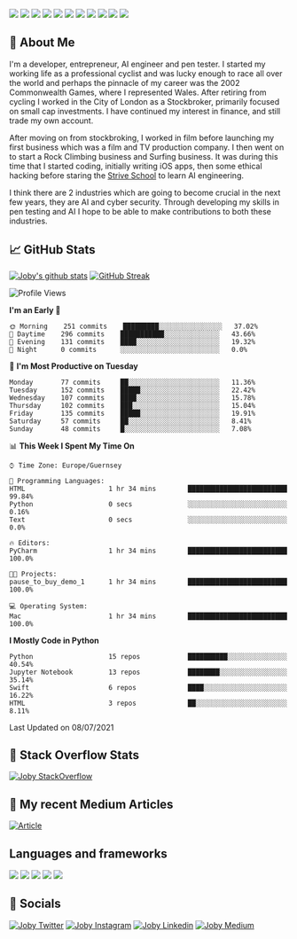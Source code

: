![](https://img.shields.io/badge/iOS-000000?style=for-the-badge&logo=ios&logoColor=white)
![](https://img.shields.io/badge/Python-3776AB?style=for-the-badge&logo=python&logoColor=white)
![](https://img.shields.io/badge/Swift-FA7343?style=for-the-badge&logo=swift&logoColor=white)
![](https://img.shields.io/badge/Bootstrap-563D7C?style=for-the-badge&logo=bootstrap&logoColor=white)
![](https://img.shields.io/badge/MongoDB-4EA94B?style=for-the-badge&logo=mongodb&logoColor=white)
![](https://img.shields.io/badge/Heroku-430098?style=for-the-badge&logo=heroku&logoColor=white)
[![](https://img.shields.io/badge/Stack_Overflow-FE7A16?style=for-the-badge&logo=stack-overflow&logoColor=white)](https://stackoverflow.com/users/7301801/joby)
[![](https://img.shields.io/badge/LinkedIn-0077B5?style=for-the-badge&logo=linkedin&logoColor=white)](https://www.linkedin.com/in/jobyi/)
[![](https://img.shields.io/badge/Twitter-1DA1F2?style=for-the-badge&logo=twitter&logoColor=white)](https://twitter.com/Jobyid)
[![](https://img.shields.io/badge/Instagram-E4405F?style=for-the-badge&logo=instagram&logoColor=white)](https://www.instagram.com/jobyid/)
[![](https://img.shields.io/badge/Medium-12100E?style=for-the-badge&logo=medium&logoColor=white)](https://jobyid.medium.com)

## &#x1f; About Me

I'm a developer, entrepreneur, AI engineer and pen tester.
I started my working life as a professional cyclist and was lucky enough to race all over the world and perhaps the pinnacle of my career was the 2002 Commonwealth Games, where I represented Wales.
After retiring from cycling I worked in the City of London as a Stockbroker, primarily focused on small cap investments. I have continued my interest in finance, and still trade my own account.

After moving on from stockbroking, I worked in film before launching my first business which was a film and TV production company. I then went on to start a Rock Climbing business and Surfing business. It was during this time that I started coding, initially writing iOS apps, then some ethical hacking before staring the [Strive School](https://strive.school) to learn AI engineering. 

I think there are 2 industries which are going to become crucial in the next few years, they are AI and cyber security. Through developing my skills in pen testing and AI I hope to be able to make contributions to both these industries. 

## &#x1f4c8; GitHub Stats

[![Joby's github stats](https://github-readme-stats.vercel.app/api?username=jobyid&count_private=true&show_icons=true&theme=radical)](https://github.com/anuraghazra/github-readme-stats) [![GitHub Streak](https://github-readme-streak-stats.herokuapp.com/?user=jobyid&theme=dark)](https://github.com/DenverCoder1/github-readme-streak-stats)

<!--START_SECTION:waka-->
![Profile Views](http://img.shields.io/badge/Profile%20Views-1-blue)

**I'm an Early 🐤** 

```text
🌞 Morning    251 commits    █████████░░░░░░░░░░░░░░░░   37.02% 
🌆 Daytime    296 commits    ███████████░░░░░░░░░░░░░░   43.66% 
🌃 Evening    131 commits    ████░░░░░░░░░░░░░░░░░░░░░   19.32% 
🌙 Night      0 commits      ░░░░░░░░░░░░░░░░░░░░░░░░░   0.0%

```
📅 **I'm Most Productive on Tuesday** 

```text
Monday       77 commits     ██░░░░░░░░░░░░░░░░░░░░░░░   11.36% 
Tuesday      152 commits    █████░░░░░░░░░░░░░░░░░░░░   22.42% 
Wednesday    107 commits    ████░░░░░░░░░░░░░░░░░░░░░   15.78% 
Thursday     102 commits    ███░░░░░░░░░░░░░░░░░░░░░░   15.04% 
Friday       135 commits    █████░░░░░░░░░░░░░░░░░░░░   19.91% 
Saturday     57 commits     ██░░░░░░░░░░░░░░░░░░░░░░░   8.41% 
Sunday       48 commits     █░░░░░░░░░░░░░░░░░░░░░░░░   7.08%

```


📊 **This Week I Spent My Time On** 

```text
⌚︎ Time Zone: Europe/Guernsey

💬 Programming Languages: 
HTML                     1 hr 34 mins        █████████████████████████   99.84% 
Python                   0 secs              ░░░░░░░░░░░░░░░░░░░░░░░░░   0.16% 
Text                     0 secs              ░░░░░░░░░░░░░░░░░░░░░░░░░   0.0%

🔥 Editors: 
PyCharm                  1 hr 34 mins        █████████████████████████   100.0%

🐱‍💻 Projects: 
pause_to_buy_demo_1      1 hr 34 mins        █████████████████████████   100.0%

💻 Operating System: 
Mac                      1 hr 34 mins        █████████████████████████   100.0%

```

**I Mostly Code in Python** 

```text
Python                   15 repos            ██████████░░░░░░░░░░░░░░░   40.54% 
Jupyter Notebook         13 repos            ████████░░░░░░░░░░░░░░░░░   35.14% 
Swift                    6 repos             ████░░░░░░░░░░░░░░░░░░░░░   16.22% 
HTML                     3 repos             ██░░░░░░░░░░░░░░░░░░░░░░░   8.11%

```



 Last Updated on 08/07/2021
<!--END_SECTION:waka-->


## &#x1f; Stack Overflow Stats 

[![Joby StackOverflow](https://github-readme-stackoverflow.vercel.app/?userID=7301801&layout=compact)](https://stackoverflow.com/users/7301801/joby)


## &#x1f; My recent Medium Articles
[![Article](https://github-readme-medium-recent-article.vercel.app/medium/@jobyid/0)](https://jobyid.medium.com)
 

## Languages and frameworks
![](https://img.shields.io/badge/iOS-000000?style=for-the-badge&logo=ios&logoColor=white)
![](https://img.shields.io/badge/Python-3776AB?style=for-the-badge&logo=python&logoColor=white)
![](https://img.shields.io/badge/Swift-FA7343?style=for-the-badge&logo=swift&logoColor=white)
![](https://img.shields.io/badge/Bootstrap-563D7C?style=for-the-badge&logo=bootstrap&logoColor=white)
![](https://img.shields.io/badge/MongoDB-4EA94B?style=for-the-badge&logo=mongodb&logoColor=white)


## &#x1f; Socials 
[![Joby Twitter](https://img.shields.io/badge/Twitter-1DA1F2?style=for-the-badge&logo=twitter&logoColor=white)](https://twitter.com/jobyid)
[![Joby Instagram](https://img.shields.io/badge/Instagram-E4405F?style=for-the-badge&logo=instagram&logoColor=white)](https://instagram.com/jobyid)
[![Joby Linkedin](https://img.shields.io/badge/LinkedIn-0077B5?style=for-the-badge&logo=linkedin&logoColor=white)](https://www.linkedin.com/in/jobyi)
[![Joby Medium](https://img.shields.io/badge/Medium-12100E?style=for-the-badge&logo=medium&logoColor=white)](https://jobyid.medium.com)


